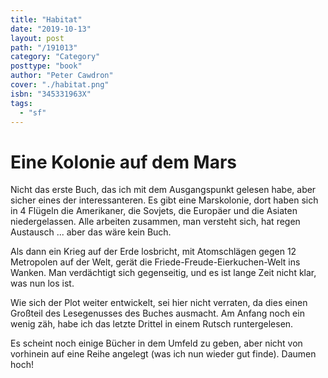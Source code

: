 ```yaml
---
title: "Habitat"
date: "2019-10-13"
layout: post
path: "/191013"
category: "Category"
posttype: "book"
author: "Peter Cawdron"
cover: "./habitat.png"
isbn: "345331963X"
tags:
  - "sf"
---
```


# Eine Kolonie auf dem Mars

Nicht das erste Buch, das ich mit dem Ausgangspunkt gelesen habe, aber sicher eines der interessanteren. Es gibt eine Marskolonie, dort haben sich in 4 Flügeln die Amerikaner, die Sovjets, die Europäer und die Asiaten niedergelassen. Alle arbeiten zusammen, man versteht sich, hat regen Austausch ... aber das wäre kein Buch.

Als dann ein Krieg auf der Erde losbricht, mit Atomschlägen gegen 12 Metropolen auf der Welt, gerät die Friede-Freude-Eierkuchen-Welt ins Wanken. Man verdächtigt sich gegenseitig, und es ist lange Zeit nicht klar, was nun los ist.

Wie sich der Plot weiter entwickelt, sei hier nicht verraten, da dies einen Großteil des Lesegenusses des Buches ausmacht. Am Anfang noch ein wenig zäh, habe ich das letzte Drittel in einem Rutsch runtergelesen.

Es scheint noch einige Bücher in dem Umfeld zu geben, aber nicht von vorhinein auf eine Reihe angelegt (was ich nun wieder gut finde). Daumen hoch!